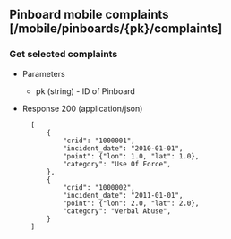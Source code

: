 ## Pinboard mobile complaints [/mobile/pinboards/{pk}/complaints]

### Get selected complaints

+ Parameters
    + pk (string) - ID of Pinboard

+ Response 200 (application/json)

        [
            {
                "crid": "1000001",
                "incident_date": "2010-01-01",
                "point": {"lon": 1.0, "lat": 1.0},
                "category": "Use Of Force",
            },
            {
                "crid": "1000002",
                "incident_date": "2011-01-01",
                "point": {"lon": 2.0, "lat": 2.0},
                "category": "Verbal Abuse",
            }
        ]

